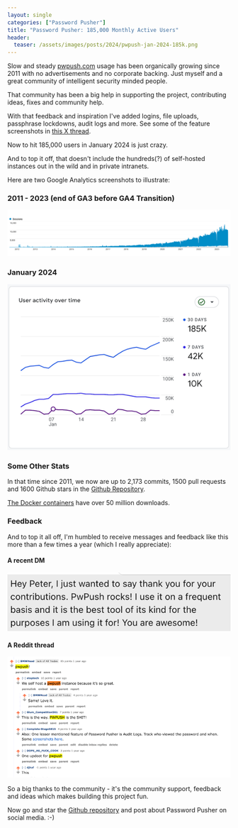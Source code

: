 ```yaml
---
layout: single
categories: ["Password Pusher"]
title: "Password Pusher: 185,000 Monthly Active Users"
header:
  teaser: /assets/images/posts/2024/pwpush-jan-2024-185k.png
---
```


Slow and steady [pwpush.com](https://pwpush.com) usage has been organically growing since 2011 with no advertisements and no corporate backing.  Just myself and a great community of intelligent security minded people.

That community has been a big help in supporting the project, contributing ideas, fixes and community help.

With that feedback and inspiration I've added logins, file uploads, passphrase lockdowns, audit logs and more.  See some of the feature screenshots in [this X thread](https://twitter.com/pwpush/status/1492083610261901312).

Now to hit 185,000 users in January 2024 is just crazy.

And to top it off, that doesn't include the hundreds(?) of self-hosted instances out in the wild and in private intranets.

Here are two Google Analytics screenshots to illustrate:

### 2011 - 2023 (end of GA3 before GA4 Transition)

![](/assets/images/posts/2024/pwpush-ga-2011-2023.png)

### January 2024

![](/assets/images/posts/2024/pwpush-jan-2024-185k.png)

### Some Other Stats

In that time since 2011, we now are up to 2,173 commits, 1500 pull requests and 1600 Github stars in the [Github Repository](https://github.com/pglombardo/PasswordPusher).

[The Docker containers](https://hub.docker.com/u/pglombardo) have over 50 million downloads.

### Feedback

And to top it all off, I'm humbled to receive messages and feedback like this more than a few times a year (which I really appreciate):

#### A recent DM

![](/assets/images/posts/2024/pwpush-2024-feedback.png)

#### A Reddit thread

![](/assets/images/posts/2024/pwpush-reddit--thread-2024.png)

So a big thanks to the community - it's the community support, feedback and ideas which makes building this project fun.  

Now go and star the [Github repository](https://github.com/pglombardo/PasswordPusher) and post about Password Pusher on social media.  :-)